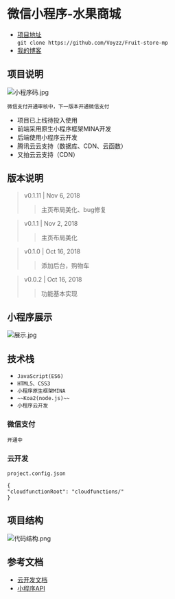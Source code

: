 # 微信小程序-水果商城
 
- [项目地址](https://github.com/Voyzz/Fruit-store-mp)   
  `git clone https://github.com/Voyzz/Fruit-store-mp`
- [我的博客](http://blog.voyz.com)

## 项目说明
![小程序码.jpg](http://voyz-image.test.upcdn.net/2018/11/06/e73d196b310001b803c4d7abe72a5a28.jpg)

  
`微信支付开通审核中，下一版本开通微信支付` 

- 项目已上线待投入使用
- 前端采用原生小程序框架MINA开发
- 后端使用小程序云开发
- 腾讯云云支持（数据库、CDN、云函数）
- 又拍云云支持（CDN）

## 版本说明
> v0.1.11 | Nov 6, 2018
>> 主页布局美化、bug修复

> v0.1.1 | Nov 2, 2018
>> 主页布局美化

> v0.1.0 | Oct 16, 2018
>> 添加后台，购物车

> v0.0.2 | Oct 16, 2018
>> 功能基本实现

## 小程序展示
![展示.jpg](http://voyz-image.test.upcdn.net/2018/11/06/ddb22f2c7e432005f8c2f9d531d3bf31.jpg)


## 技术栈  

- `JavaScript(ES6) `
- `HTML5、CSS3  `
- `小程序原生框架MINA ` 
- `~~Koa2(node.js)~~`
- `小程序云开发` 

### 微信支付
`开通中`

### 云开发
`project.config.json`
```
{  
"cloudfunctionRoot": "cloudfunctions/"  
}  
```   

## 项目结构

![代码结构.png](http://voyz-image.test.upcdn.net/2018/11/06/357e874d19822299d72b4d768cc6f4a5.png)

## 参考文档

- [云开发文档](https://developers.weixin.qq.com/miniprogram/dev/wxcloud/basis/getting-started.html)
- [小程序API](https://developers.weixin.qq.com/miniprogram/dev/api/)

